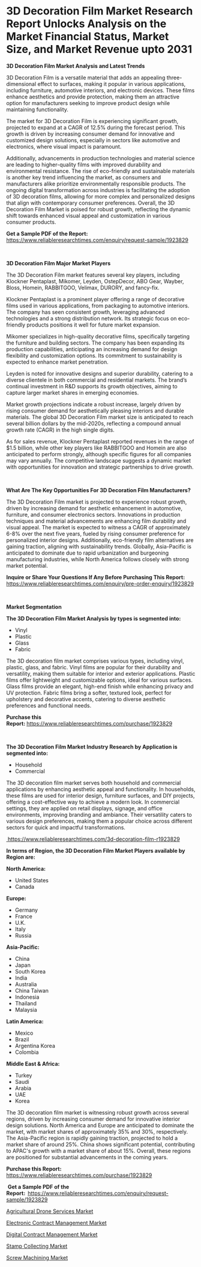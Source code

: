 <p><h1>3D Decoration Film Market Research Report Unlocks Analysis on the Market Financial Status, Market Size, and Market Revenue upto 2031</h1></p><p><strong>3D Decoration Film Market Analysis and Latest Trends</strong></p>
<p><p>3D Decoration Film is a versatile material that adds an appealing three-dimensional effect to surfaces, making it popular in various applications, including furniture, automotive interiors, and electronic devices. These films enhance aesthetics and provide protection, making them an attractive option for manufacturers seeking to improve product design while maintaining functionality. </p><p>The market for 3D Decoration Film is experiencing significant growth, projected to expand at a CAGR of 12.5% during the forecast period. This growth is driven by increasing consumer demand for innovative and customized design solutions, especially in sectors like automotive and electronics, where visual impact is paramount. </p><p>Additionally, advancements in production technologies and material science are leading to higher-quality films with improved durability and environmental resistance. The rise of eco-friendly and sustainable materials is another key trend influencing the market, as consumers and manufacturers alike prioritize environmentally responsible products. The ongoing digital transformation across industries is facilitating the adoption of 3D decoration films, allowing for more complex and personalized designs that align with contemporary consumer preferences. Overall, the 3D Decoration Film Market is poised for robust growth, reflecting the dynamic shift towards enhanced visual appeal and customization in various consumer products.</p></p>
<p><strong>Get a Sample PDF of the Report:&nbsp;</strong> <a href="https://www.reliableresearchtimes.com/enquiry/request-sample/1923829?utm_campaign=1582&utm_medium=2&utm_source=Github&utm_content=ia&utm_term=24102024&utm_id=3d-decoration-film">https://www.reliableresearchtimes.com/enquiry/request-sample/1923829</a></p>
<p>&nbsp;</p>
<p><strong>3D Decoration Film Major Market Players</strong></p>
<p><p>The 3D Decoration Film market features several key players, including Klockner Pentaplast, Mikomer, Leyden, OstepDecor, ABO Gear, Wayber, Bloss, Homein, RABBITGOO, Velimax, DURORY, and fancy-fix. </p><p>Klockner Pentaplast is a prominent player offering a range of decorative films used in various applications, from packaging to automotive interiors. The company has seen consistent growth, leveraging advanced technologies and a strong distribution network. Its strategic focus on eco-friendly products positions it well for future market expansion.</p><p>Mikomer specializes in high-quality decorative films, specifically targeting the furniture and building sectors. The company has been expanding its production capabilities, anticipating an increasing demand for design flexibility and customization options. Its commitment to sustainability is expected to enhance market penetration.</p><p>Leyden is noted for innovative designs and superior durability, catering to a diverse clientele in both commercial and residential markets. The brand’s continual investment in R&D supports its growth objectives, aiming to capture larger market shares in emerging economies.</p><p>Market growth projections indicate a robust increase, largely driven by rising consumer demand for aesthetically pleasing interiors and durable materials. The global 3D Decoration Film market size is anticipated to reach several billion dollars by the mid-2020s, reflecting a compound annual growth rate (CAGR) in the high single digits.</p><p>As for sales revenue, Klockner Pentaplast reported revenues in the range of $1.5 billion, while other key players like RABBITGOO and Homein are also anticipated to perform strongly, although specific figures for all companies may vary annually. The competitive landscape suggests a dynamic market with opportunities for innovation and strategic partnerships to drive growth.</p></p>
<p>&nbsp;</p>
<p><strong>What Are The Key Opportunities For 3D Decoration Film Manufacturers?</strong></p>
<p><p>The 3D Decoration Film market is projected to experience robust growth, driven by increasing demand for aesthetic enhancement in automotive, furniture, and consumer electronics sectors. Innovations in production techniques and material advancements are enhancing film durability and visual appeal. The market is expected to witness a CAGR of approximately 6-8% over the next five years, fueled by rising consumer preference for personalized interior designs. Additionally, eco-friendly film alternatives are gaining traction, aligning with sustainability trends. Globally, Asia-Pacific is anticipated to dominate due to rapid urbanization and burgeoning manufacturing industries, while North America follows closely with strong market potential.</p></p>
<p><strong>Inquire or Share Your Questions If Any Before Purchasing This Report:</strong> <a href="https://www.reliableresearchtimes.com/enquiry/pre-order-enquiry/1923829?utm_campaign=1582&utm_medium=2&utm_source=Github&utm_content=ia&utm_term=24102024&utm_id=3d-decoration-film">https://www.reliableresearchtimes.com/enquiry/pre-order-enquiry/1923829</a></p>
<p>&nbsp;</p>
<p><strong>Market Segmentation</strong></p>
<p><strong>The 3D Decoration Film Market Analysis by types is segmented into:</strong></p>
<p><ul><li>Vinyl</li><li>Plastic</li><li>Glass</li><li>Fabric</li></ul></p>
<p><p>The 3D decoration film market comprises various types, including vinyl, plastic, glass, and fabric. Vinyl films are popular for their durability and versatility, making them suitable for interior and exterior applications. Plastic films offer lightweight and customizable options, ideal for various surfaces. Glass films provide an elegant, high-end finish while enhancing privacy and UV protection. Fabric films bring a softer, textured look, perfect for upholstery and decorative accents, catering to diverse aesthetic preferences and functional needs.</p></p>
<p><strong>Purchase this Report:&nbsp;</strong><a href="https://www.reliableresearchtimes.com/purchase/1923829?utm_campaign=1582&utm_medium=2&utm_source=Github&utm_content=ia&utm_term=24102024&utm_id=3d-decoration-film">https://www.reliableresearchtimes.com/purchase/1923829</a></p>
<p>&nbsp;</p>
<p><strong>The 3D Decoration Film Market Industry Research by Application is segmented into:</strong></p>
<p><ul><li>Household</li><li>Commercial</li></ul></p>
<p><p>The 3D decoration film market serves both household and commercial applications by enhancing aesthetic appeal and functionality. In households, these films are used for interior design, furniture surfaces, and DIY projects, offering a cost-effective way to achieve a modern look. In commercial settings, they are applied on retail displays, signage, and office environments, improving branding and ambiance. Their versatility caters to various design preferences, making them a popular choice across different sectors for quick and impactful transformations.</p></p>
<p><a href="https://www.reliableresearchtimes.com/3d-decoration-film-r1923829?utm_campaign=1582&utm_medium=2&utm_source=Github&utm_content=ia&utm_term=24102024&utm_id=3d-decoration-film">&nbsp;https://www.reliableresearchtimes.com/3d-decoration-film-r1923829</a></p>
<p><strong>In terms of Region, the 3D Decoration Film Market Players available by Region are:</strong></p>
<p>
    <p> <strong> North America: </strong>
        <ul>
            <li>United States</li>
            <li>Canada</li>
        </ul>
        </p> 
    <p> <strong> Europe: </strong>
        <ul>
            <li>Germany</li>
            <li>France</li>
            <li>U.K.</li>
            <li>Italy</li>
            <li>Russia</li>
        </ul>
        </p> 
    <p> <strong> Asia-Pacific: </strong>
        <ul>
            <li>China</li>
            <li>Japan</li>
            <li>South Korea</li>
            <li>India</li>
            <li>Australia</li>
            <li>China Taiwan</li>
            <li>Indonesia</li>
            <li>Thailand</li>
            <li>Malaysia</li>
        </ul>
        </p> 
    <p> <strong> Latin America: </strong>
        <ul>
            <li>Mexico</li>
            <li>Brazil</li>
            <li>Argentina Korea</li>
            <li>Colombia</li>
        </ul>
        </p> 
    <p> <strong> Middle East & Africa: </strong>
        <ul>
            <li>Turkey</li>
            <li>Saudi</li>
            <li>Arabia</li>
            <li>UAE</li>
            <li>Korea</li>
        </ul>
    </p>
    </p>
<p><p>The 3D decoration film market is witnessing robust growth across several regions, driven by increasing consumer demand for innovative interior design solutions. North America and Europe are anticipated to dominate the market, with market shares of approximately 35% and 30%, respectively. The Asia-Pacific region is rapidly gaining traction, projected to hold a market share of around 25%. China shows significant potential, contributing to APAC's growth with a market share of about 15%. Overall, these regions are positioned for substantial advancements in the coming years.</p></p>
<p><strong>Purchase this Report: </strong><a href="https://www.reliableresearchtimes.com/purchase/1923829?utm_campaign=1582&utm_medium=2&utm_source=Github&utm_content=ia&utm_term=24102024&utm_id=3d-decoration-film">https://www.reliableresearchtimes.com/purchase/1923829</a></p>
<p>&nbsp;<strong>Get a Sample PDF of the Report:&nbsp;&nbsp;</strong><a href="https://www.reliableresearchtimes.com/enquiry/request-sample/1923829?utm_campaign=1582&utm_medium=2&utm_source=Github&utm_content=ia&utm_term=24102024&utm_id=3d-decoration-film">https://www.reliableresearchtimes.com/enquiry/request-sample/1923829</a></p>
<p><strong></strong></p>
<p><p><a href="https://www.linkedin.com/pulse/agricultural-drone-services-market-trends-insights-type-application-vvpbc?utm_campaign=1582&utm_medium=2&utm_source=Github&utm_content=ia&utm_term=24102024&utm_id=3d-decoration-film">Agricultural Drone Services Market</a></p><p><a href="https://www.linkedin.com/pulse/future-innovation-global-electronic-contract-management-market-fy14c?utm_campaign=1582&utm_medium=2&utm_source=Github&utm_content=ia&utm_term=24102024&utm_id=3d-decoration-film">Electronic Contract Management Market</a></p><p><a href="https://www.linkedin.com/pulse/global-digital-contract-management-market-trends-insights-growth-yz7tc?utm_campaign=1582&utm_medium=2&utm_source=Github&utm_content=ia&utm_term=24102024&utm_id=3d-decoration-film">Digital Contract Management Market</a></p><p><a href="https://www.linkedin.com/pulse/global-perspectives-stamp-collecting-market-trends-forecast-z4vpc?utm_campaign=1582&utm_medium=2&utm_source=Github&utm_content=ia&utm_term=24102024&utm_id=3d-decoration-film">Stamp Collecting Market</a></p><p><a href="https://www.linkedin.com/pulse/key-drivers-screw-machining-market-trends-future-outlook-2024-2031-yhcjc?utm_campaign=1582&utm_medium=2&utm_source=Github&utm_content=ia&utm_term=24102024&utm_id=3d-decoration-film">Screw Machining Market</a></p></p>